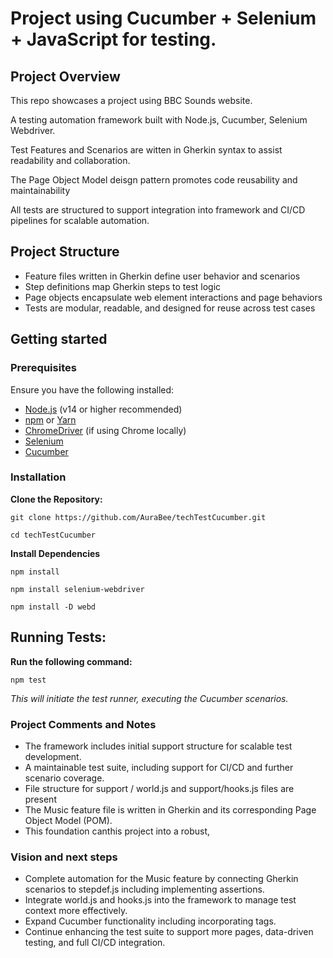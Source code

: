 # Project using Cucumber + Selenium + JavaScript for testing.

## Project Overview

This repo showcases a project using BBC Sounds website. 

A testing automation framework built with Node.js, Cucumber, Selenium Webdriver.

Test Features and Scenarios are witten in Gherkin syntax to assist readability and collaboration. 

The Page Object Model deisgn pattern promotes code reusability and maintainability

All tests are structured to support integration into framework and CI/CD pipelines for scalable automation.


## Project Structure 

- Feature files written in Gherkin define user behavior and scenarios
- Step definitions map Gherkin steps to test logic
- Page objects encapsulate web element interactions and page behaviors
- Tests are modular, readable, and designed for reuse across test cases

## Getting started

### Prerequisites
Ensure you have the following installed:

- [Node.js](https://nodejs.org/) (v14 or higher recommended)
- [npm](https://www.npmjs.com/) or [Yarn](https://yarnpkg.com/)
- [ChromeDriver](https://sites.google.com/chromium.org/driver/) (if using Chrome locally)
- [Selenium](https://www.selenium.dev) 
- [Cucumber](https://cucumber.io/) 

### Installation 

**Clone the Repository:**

`git clone https://github.com/AuraBee/techTestCucumber.git`

`cd techTestCucumber`

**Install Dependencies**

` npm install `

`npm install selenium-webdriver`

`npm install -D webd`

## Running Tests: 
**Run the following command:**

`npm test `

*This will initiate the test runner, executing the Cucumber scenarios.*


### Project Comments and Notes 

- The framework includes initial support structure for scalable test development.
- A maintainable test suite, including support for CI/CD and further scenario coverage.
- File structure for support / world.js and support/hooks.js files are present
- The Music feature file is written in Gherkin and its corresponding Page Object Model (POM). 
- This foundation canthis project into a robust, 


### Vision and next steps
- Complete automation for the Music feature by connecting Gherkin scenarios to stepdef.js including implementing assertions.
- Integrate world.js and hooks.js  into the framework to manage test context more effectively.
- Expand Cucumber functionality including incorporating tags.
- Continue enhancing the test suite to support more pages, data-driven testing, and full CI/CD integration.

